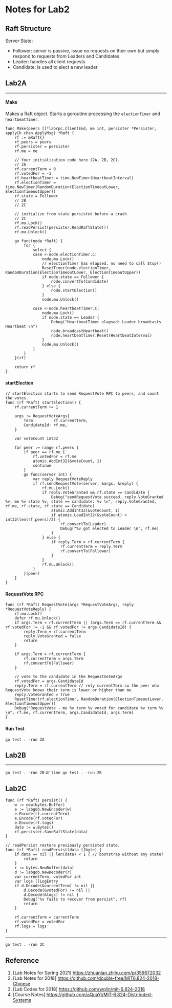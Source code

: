 # Notes for Lab2

## Raft Structure

Server State:
* Follower: server is passive, issue no requests on their own but simply respond to requests from Leaders and Candidates 
* Leader: handles all client requests
* Candidate: is used to elect a new leader





## Lab2A

---
#### Make

Makes a Raft object. Starts a goroutine processing the `electionTimer` and `heartbeatTimer`.
```
func Make(peers []*labrpc.ClientEnd, me int, persister *Persister, applyCh chan ApplyMsg) *Raft {
	rf := &Raft{}
	rf.peers = peers
	rf.persister = persister
	rf.me = me

	// Your initialization code here (2A, 2B, 2C).
	// 2A
	rf.currentTerm = 0
	rf.votedFor = -1
	rf.heartbeatTimer = time.NewTimer(HeartbeatInterval)
	rf.electionTimer = time.NewTimer(RandomDuration(ElectionTimeoutLower, ElectionTimeoutUpper))
	rf.state = Follower
	// 2B
	// 2C

	// initialize from state persisted before a crash
	// 2C
	rf.mu.Lock()
	rf.readPersist(persister.ReadRaftState())
	rf.mu.Unlock()

	go func(node *Raft) {
		for {
			select {
			case <-node.electionTimer.C:
				node.mu.Lock()
				// electionTimer has elapsed, no need to call Stop()
				ResetTimer(node.electionTimer, RandomDuration(ElectionTimeoutLower, ElectionTimeoutUpper))
				if node.state == Follower {
					node.convertTo(Candidate)
				} else {
					node.startElection()
				}
				node.mu.Unlock()

			case <-node.heartbeatTimer.C:
				node.mu.Lock()
				if node.state == Leader {
					Debug("HeartbeatTimer elapsed: Leader broadcasts Heartbeat \n")
					node.broadcastHeartbeat()
					node.heartbeatTimer.Reset(HeartbeatInterval)
				}
				node.mu.Unlock()
			}
		}
	}(rf)

	return rf
}
```
#### startElection
```
// startElection starts to send RequestVote RPC to peers, and count the votes.
func (rf *Raft) startElection() {
	rf.currentTerm += 1

	args := RequestVoteArgs{
		Term:        rf.currentTerm,
		CandidateId: rf.me,
	}

	var voteCount int32

	for peer := range rf.peers {
		if peer == rf.me {
			rf.votedFor = rf.me
			atomic.AddInt32(&voteCount, 1)
			continue
		}
		go func(server int) {
			var reply RequestVoteReply
			if rf.sendRequestVote(server, &args, &reply) {
				rf.mu.Lock()
				if reply.VoteGranted && rf.state == Candidate {
					Debug("sendRequestVote succeed, reply.VoteGranted %v, me %v state %v, state == candidate: %v \n", reply.VoteGranted, rf.me, rf.state, rf.state == Candidate)
					atomic.AddInt32(&voteCount, 1)
					if atomic.LoadInt32(&voteCount) > int32(len(rf.peers)/2) {
						rf.convertTo(Leader)
						Debug("%v got elected to Leader \n", rf.me)
					}
				} else {
					if reply.Term > rf.currentTerm {
						rf.currentTerm = reply.Term
						rf.convertTo(Follower)
					}
				}
				rf.mu.Unlock()
			}
		}(peer)
	}
}
```

#### RequestVote RPC
```
func (rf *Raft) RequestVote(args *RequestVoteArgs, reply *RequestVoteReply) {
	rf.mu.Lock()
	defer rf.mu.Unlock()
	if args.Term < rf.currentTerm || (args.Term == rf.currentTerm && rf.votedFor != -1 && rf.votedFor != args.CandidateId) {
		reply.Term = rf.currentTerm
		reply.VoteGranted = false
		return
	}

	if args.Term > rf.currentTerm {
		rf.currentTerm = args.Term
		rf.convertTo(Follower)
	}

	// vote to the candidate in the RequestVoteArgs
	rf.votedFor = args.CandidateId
	reply.Term = rf.currentTerm // rely currentTerm so the peer who RequestVote knows their term is lower or higher than me
	reply.VoteGranted = true
	ResetTimer(rf.electionTimer, RandomDuration(ElectionTimeoutLower, ElectionTimeoutUpper))
	Debug("RequestVote - me %v term %v voted for candidate %v term %v \n", rf.me, rf.currentTerm, args.CandidateId, args.Term)
}
```

#### Run Test
`go test . -run 2A`

## Lab2B

---
`go test . -run 2B` or `time go test . -run 2B`

## Lab2C

```
func (rf *Raft) persist() {
	w := new(bytes.Buffer)
	e := labgob.NewEncoder(w)
	e.Encode(rf.currentTerm)
	e.Encode(rf.votedFor)
	e.Encode(rf.logs)
	data := w.Bytes()
	rf.persister.SaveRaftState(data)
}

// readPersist restore previously persisted state.
func (rf *Raft) readPersist(data []byte) {
	if data == nil || len(data) < 1 { // bootstrap without any state?
		return
	}
	r := bytes.NewBuffer(data)
	d := labgob.NewDecoder(r)
	var currentTerm, votedFor int
	var logs []LogEntry
	if d.Decode(&currentTerm) != nil ||
		d.Decode(&votedFor) != nil ||
		d.Decode(&logs) != nil {
		Debug("%v fails to recover from persist", rf)
		return
	}

	rf.currentTerm = currentTerm
	rf.votedFor = votedFor
	rf.logs = logs
}
```

---
`go test . -run 2C`

## Reference
1. [Lab Notes for Spring 2021] https://zhuanlan.zhihu.com/p/359672032
2. [Lab Notes for 2018] https://github.com/double-free/MIT6.824-2018-Chinese
3. [Lab Codes for 2018] https://github.com/wqlin/mit-6.824-2018
4. [Course Notes] https://github.com/aQuaYi/MIT-6.824-Distributed-Systems